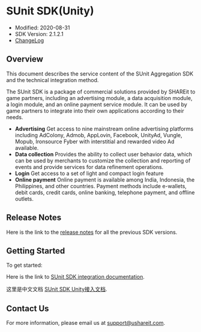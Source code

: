 # SUnit SDK(Unity)
* Modified: 2020-08-31
* SDK Version: 2.1.2.1
* [ChangeLog](https://github.com/sunitsdk/SUnitUnityDemo/blob/master/CHANGELOG.md)

## Overview

This document describes the service content of the SUnit Aggregation SDK and the technical integration method.

The SUnit SDK is a package of commercial solutions provided by SHAREit to game partners, including an advertising module, a data acquisition module, a login module, and an online payment service module. It can be used by game partners to integrate into their own applications according to their needs.

  -	**Advertising**
    Get access to nine mainstream online advertising platforms including AdColony, Admob, AppLovin, Facebook, UnityAd, Vungle, Mopub, Ironsource Fyber with  interstitial and rewarded video Ad available. 
  -	**Data collection**
    Provides the ability to collect user behavior data, which can be used by merchants to customize the collection and reporting of events and provide services for data refinement operations.  
  -	**Login**
    Get access to a set of light and compact login feature
  -	**Online payment**
    Online payment is available among India, Indonesia, the Philippines, and other countries. Payment methods include e-wallets, debit cards, credit cards, online banking, telephone payment, and offline outlets. 



## Release Notes

Here is the link to the [release notes](https://github.com/sunitsdk/SUnitUnityDemo/blob/master/CHANGELOG.md) for all the previous SDK versions.

## Getting Started

To get started:

Here is the link to [SUnit SDK integration documentation](https://github.com/sunitsdk/SUnitUnityDemo/wiki/SUnit-SDK-Documentation(Unity)).

这里是中文文档 [SUnit SDK Unity接入文档](https://github.com/sunitsdk/SUnitUnityDemo/wiki).

## Contact Us

For more information, please email us at [support@ushareit.com](mailto:chenbin@ushareit.com).

